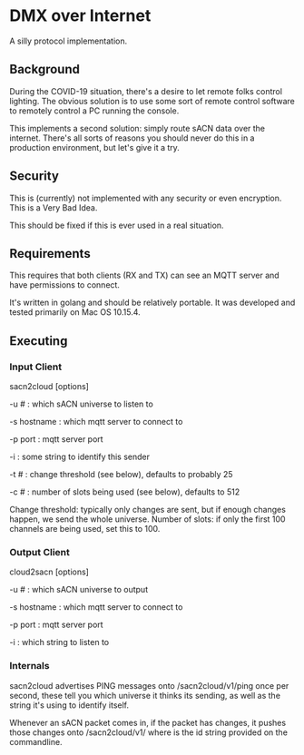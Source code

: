 # DMX over Internet

A silly protocol implementation.

## Background

During the COVID-19 situation, there's a desire to let remote folks control lighting.  The obvious solution is to use some sort of remote control software to remotely control a PC running the console.

This implements a second solution: simply route sACN data over the internet.  There's all sorts of reasons you should never do this in a production environment, but let's give it a try.

## Security

This is (currently) not implemented with any security or even encryption.   This is a Very Bad Idea.  

This should be fixed if this is ever used in a real situation.

## Requirements

This requires that both clients (RX and TX) can see an MQTT server and have permissions to connect.

It's written in golang and should be relatively portable.  It was developed and tested primarily on Mac OS 10.15.4.

## Executing

### Input Client

sacn2cloud [options]

-u # : which sACN universe to listen to

-s hostname : which mqtt server to connect to

-p port : mqtt server port

-i <string> : some string to identify this sender

-t # : change threshold (see below), defaults to probably 25

-c # : number of slots being used (see below), defaults to 512

Change threshold: typically only changes are sent, but if enough changes happen, we send the whole universe.
Number of slots: if only the first 100 channels are being used, set this to 100.  

### Output Client

cloud2sacn [options]

-u # : which sACN universe to output

-s hostname : which mqtt server to connect to

-p port : mqtt server port

-i <string> : which string to listen to

### Internals

sacn2cloud advertises PING messages onto /sacn2cloud/v1/ping once per second, these tell you which universe it thinks its sending, as well as the string it's using to identify itself.

Whenever an sACN packet comes in, if the packet has changes, it pushes those changes onto /sacn2cloud/v1/<string> where <string> is the id string provided on the commandline.  
